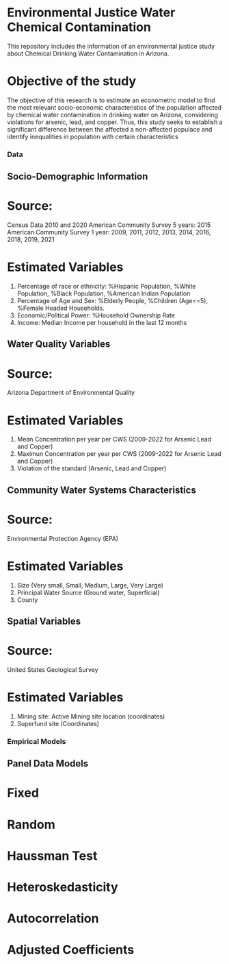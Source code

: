 # Environmental Justice Water Chemical Contamination

This repository includes the information of an environmental justice study about Chemical Drinking Water Contamination in Arizona.


# Objective of the study
The objective of this research is to estimate an econometric model to find the most relevant socio-economic characteristics of the population affected by chemical water contamination in drinking water on Arizona, considering violations for arsenic, lead, and copper.  Thus, this study seeks to establish a significant difference between the affected a non-affected populace and identify inequalities in population with certain characteristics


### Data
## Socio-Demographic Information
# Source: 
Census Data 2010 and 2020
American Community Survey 5 years: 2015
American Community Survey 1 year: 2009, 2011, 2012, 2013, 2014, 2016, 2018, 2019, 2021

# Estimated Variables
1. Percentage of race or ethnicity: %Hispanic Population, %White Population, %Black Population, %American Indian Population
2. Percentage of Age and Sex: %Elderly People, %Children (Age<=5), %Female Headed Households.
3. Economic/Political Power: %Household Ownership Rate
4. Income: Median Income per household in the last 12 months

## Water Quality Variables
# Source: 
Arizona Department of Environmental Quality

# Estimated Variables
1. Mean Concentration per year per CWS (2009-2022 for Arsenic Lead and Copper)
2. Maximun Concentration per year per CWS (2009-2022 for Arsenic Lead and Copper)
3. Violation of the standard (Arsenic, Lead and Copper)

## Community Water Systems Characteristics
# Source: 
Environmental Protection Agency (EPA)

# Estimated Variables
1. Size (Very small, Small, Medium, Large, Very Large)
2. Principal Water Source (Ground water, Superficial)
3. County

## Spatial Variables
# Source: 
United States Geological Survey

# Estimated Variables
1. Mining site: Active Mining site location (coordinates) 
2. Superfund site (Coordinates)

###  Empirical Models
## Panel Data Models 
 # Fixed
 # Random
 # Haussman Test
 # Heteroskedasticity
 # Autocorrelation
 # Adjusted Coefficients
